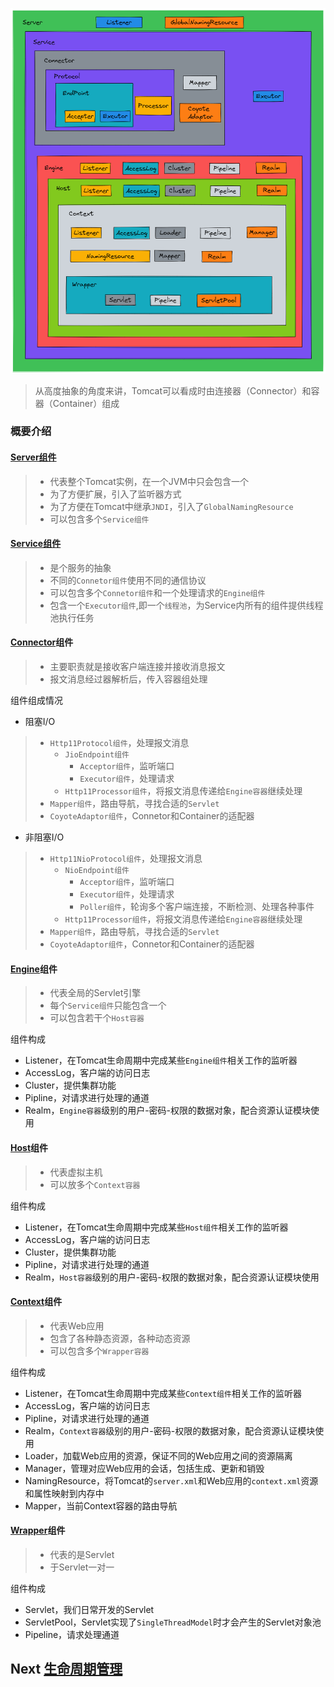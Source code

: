 ![Tomcat_core.png](../img/Tomcat_core.png)

> 从高度抽象的角度来讲，Tomcat可以看成时由连接器（Connector）和容器（Container）组成

### 概要介绍

#### [Server组件](./assembly/Server.md)
> - 代表整个Tomcat实例，在一个JVM中只会包含一个
> - 为了方便扩展，引入了监听器方式
> - 为了方便在Tomcat中继承`JNDI`，引入了`GlobalNamingResource`
> - 可以包含多个`Service组件`


#### [Service组件](./assembly/Service.md)
> - 是个服务的抽象
> - 不同的`Connetor组件`使用不同的通信协议
> - 可以包含多个`Connetor组件`和一个处理请求的`Engine组件`
> - 包含一个`Executor组件`,即一个`线程池`，为Service内所有的组件提供线程池执行任务

#### [Connector](./assembly/Connector.md)组件
> - 主要职责就是接收客户端连接并接收消息报文
> - 报文消息经过器解析后，传入容器组处理

组件组成情况
- 阻塞I/O
> - `Http11Protocol组件`，处理报文消息
> 	- `JioEndpoint组件`
> 		- `Acceptor组件`，监听端口
> 		- `Executor组件`，处理请求
> 	- `Http11Processor组件`，将报文消息传递给`Engine容器`继续处理
> - `Mapper组件`，路由导航，寻找合适的`Servlet`
> - `CoyoteAdaptor组件`，Connetor和Container的适配器
- 非阻塞I/O
> - `Http11NioProtocol组件`，处理报文消息
> 	- `NioEndpoint组件`
> 		- `Acceptor组件`，监听端口
> 		- `Executor组件`，处理请求
> 		- `Poller组件`，轮询多个客户端连接，不断检测、处理各种事件
> 	- `Http11Processor组件`，将报文消息传递给`Engine容器`继续处理
> - `Mapper组件`，路由导航，寻找合适的`Servlet`
> - `CoyoteAdaptor组件`，Connetor和Container的适配器

#### [Engine](./assembly/Engine.md)组件
> - 代表全局的Servlet引擎
> - 每个`Service组件`只能包含一个
> - 可以包含若干个`Host容器`

组件构成
- Listener，在Tomcat生命周期中完成某些`Engine组件`相关工作的监听器
- AccessLog，客户端的访问日志
- Cluster，提供集群功能
- Pipline，对请求进行处理的通道
- Realm，`Engine容器`级别的用户-密码-权限的数据对象，配合资源认证模块使用

#### [Host](./assembly/Host.md)组件
> - 代表虚拟主机
> - 可以放多个`Context容器`

组件构成
- Listener，在Tomcat生命周期中完成某些`Host组件`相关工作的监听器
- AccessLog，客户端的访问日志
- Cluster，提供集群功能
- Pipline，对请求进行处理的通道
- Realm，`Host容器`级别的用户-密码-权限的数据对象，配合资源认证模块使用


#### [Context](./assembly/Context.md)组件
> - 代表Web应用
> - 包含了各种静态资源，各种动态资源
> - 可以包含多个`Wrapper容器`

组件构成
- Listener，在Tomcat生命周期中完成某些`Context组件`相关工作的监听器
- AccessLog，客户端的访问日志
- Pipline，对请求进行处理的通道
- Realm，`Context容器`级别的用户-密码-权限的数据对象，配合资源认证模块使用
- Loader，加载Web应用的资源，保证不同的Web应用之间的资源隔离
- Manager，管理对应Web应用的会话，包括生成、更新和销毁
- NamingResource，将Tomcat的`server.xml`和Web应用的`context.xml`资源和属性映射到内存中
- Mapper，当前Context容器的路由导航

#### [Wrapper](./assembly/Wrapper.md)组件
> - 代表的是Servlet
> - 于Servlet一对一

组件构成
- Servlet，我们日常开发的Servlet
- ServletPool，Servlet实现了`SingleThreadModel`时才会产生的Servlet对象池
- Pipeline，请求处理通道



## Next [生命周期管理](./LifeCycle.md)